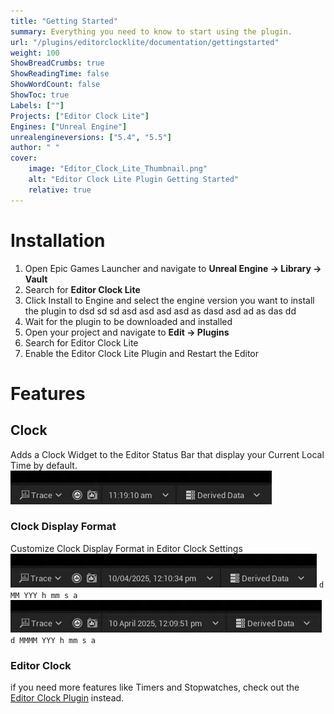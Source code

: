 ```yaml
---
title: "Getting Started"
summary: Everything you need to know to start using the plugin.
url: "/plugins/editorclocklite/documentation/gettingstarted"
weight: 100
ShowBreadCrumbs: true
ShowReadingTime: false
ShowWordCount: false
ShowToc: true
Labels: [""]
Projects: ["Editor Clock Lite"]
Engines: ["Unreal Engine"]
unrealengineversions: ["5.4", "5.5"]
author: " "
cover:
    image: "Editor_Clock_Lite_Thumbnail.png"
    alt: "Editor Clock Lite Plugin Getting Started"
    relative: true
---
```


# Installation
1. Open Epic Games Launcher and navigate to **Unreal Engine → Library → Vault**
2. Search for **Editor Clock Lite**
3. Click Install to Engine and select the engine version you want to install the plugin to dsd sd sd asd asd asd asd as dasd asd ad as das dd 
4. Wait for the plugin to be downloaded and installed
5. Open your project and navigate to **Edit → Plugins**
6. Search for Editor Clock Lite
7. Enable the Editor Clock Lite Plugin and Restart the Editor

# Features
## Clock
Adds a Clock Widget to the Editor Status Bar that display your Current Local Time by default.
![*Editor Clock*](../../../editorclock/documentation/gettingstarted/Clock.gif)
### Clock Display Format
Customize Clock Display Format in Editor Clock Settings <br>
![*Editor Clock*](../../../editorclock/documentation/gettingstarted/Clock2.gif) `d MM YYY h mm s a`
![*Editor Clock*](../../../editorclock/documentation/gettingstarted/Clock1.gif) `d MMMM YYY h mm s a`

### Editor Clock
if you need more features like Timers and Stopwatches, check out the [Editor Clock Plugin](/plugins/editorclock/) instead.